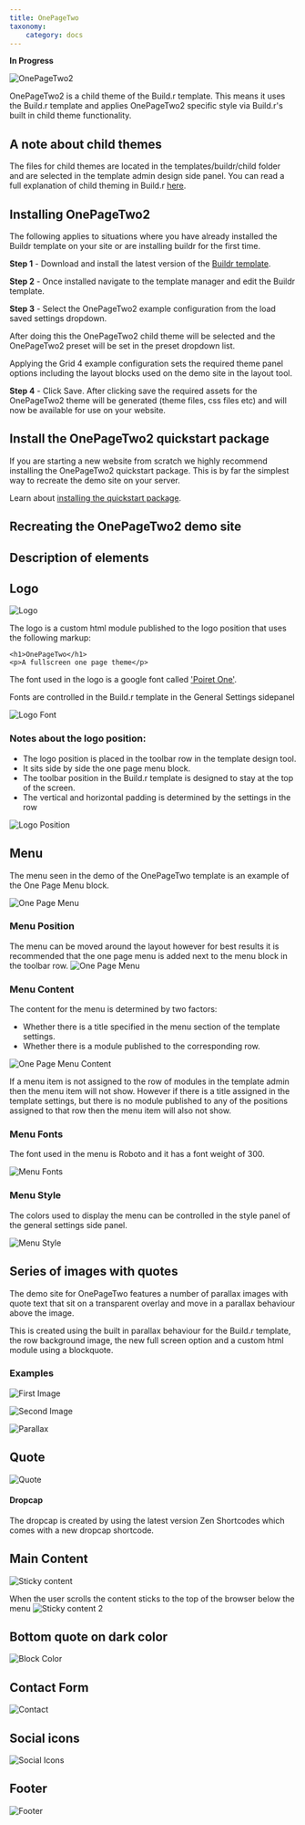 ```yaml
---
title: OnePageTwo
taxonomy:
    category: docs
---
```


**In Progress**

<img src="http://www.joomlabamboo.com/images/new/onepagetwo/laptop.jpg" alt="OnePageTwo2" />

OnePageTwo2 is a child theme of the Build.r template. This means it uses the Build.r template and applies OnePageTwo2 specific style via Build.r's built in child theme functionality.

## A note about child themes
The files for child themes are located in the templates/buildr/child folder and are selected in the template admin design side panel.  You can read a full explanation of child theming in Build.r <a href="../style/using-child-themes">here</a>.


## Installing OnePageTwo2

The following applies to situations where you have already installed the Buildr template on your site or are installing buildr for the first time.

**Step 1** - Download and install the latest version of the <a href="http://www.joomlabamboo.com/downloads/template-downloads?param=buildr">Buildr template</a>.

**Step 2** - Once installed navigate to the template manager and edit the Buildr template.

**Step 3** - Select the OnePageTwo2 example configuration from the load saved settings dropdown.


After doing this the OnePageTwo2 child theme will be selected and the OnePageTwo2 preset will be set in the preset dropdown list.

Applying the Grid 4 example configuration sets the required theme panel options including the layout blocks used on the demo site in the layout tool.

**Step 4** - Click Save. After clicking save the required assets for the OnePageTwo2 theme will be generated (theme files, css files etc) and will now be available for use on your website.


## Install the OnePageTwo2 quickstart package

If you are starting a new website from scratch we highly recommend installing the OnePageTwo2 quickstart package. This is by far the simplest way to recreate the demo site on your server.

Learn about <a href="http://docs.joomlabamboo.com/getting-started/how-to-install-a-joomla-3-quickstart-package">installing the quickstart package</a>.


## Recreating the OnePageTwo2 demo site

## Description of elements


## Logo
![Logo](logo.jpg)

The logo is a custom html module published to the logo position that uses the following markup:

	<h1>OnePageTwo</h1>
	<p>A fullscreen one page theme</p>

The font used in the logo is a google font called <a href="https://www.google.com/fonts/specimen/Poiret+One">'Poiret One'</a>.

Fonts are controlled in the Build.r template in the General Settings sidepanel

![Logo Font](logo-font.png)


### Notes about the logo position:

- The logo position is placed in the toolbar row in the template design tool. 
- It sits side by side the one page menu block. 
- The toolbar position in the Build.r template is designed to stay at the top of the screen. 
- The vertical and horizontal padding is determined by the settings in the row

![Logo Position](logo-position.png)


## Menu
The menu seen in the demo of the OnePageTwo template is an example of the One Page Menu block.

![One Page Menu](one-page-menu.jpg)


### Menu Position
The menu can be moved around the layout however for best results it is recommended that the one page menu is added next to the menu block in the toolbar row.
![One Page Menu](onepage-block.png)


### Menu Content

The content for the menu is determined by two factors:

- Whether there is a title specified in the menu section of the template settings.
- Whether there is a module published to the corresponding row.

![One Page Menu Content](menu-content.png)

If a menu item is not assigned to the row of modules in the template admin then the menu item will not show. However if there is a title assigned in the template settings, but there is no module published to any of the positions assigned to that row then the menu item will also not show.


### Menu Fonts
The font used in the menu is Roboto and it has a font weight of 300.

![Menu Fonts](menu-fonts.png)

### Menu Style

The colors used to display the menu can be controlled in the style panel of the general settings side panel. 

![Menu Style](menu-style.png)

## Series of images with quotes

The demo site for OnePageTwo features a number of parallax images with quote text that sit on a transparent overlay and move in a parallax behaviour above the image.

This is created using the built in parallax behaviour for the Build.r template, the row background image, the new full screen option and a custom html module using a blockquote.

### Examples
![First Image](first-image.jpg)

![Second Image](second-image.jpg)

![Parallax](parallax.jpg)

## Quote
![Quote](quote.png)

#### Dropcap
The dropcap is created by using the latest version Zen Shortcodes which comes with a new dropcap shortcode.



## Main Content
![Sticky content](sticky-content.jpg)

When the user scrolls the content sticks to the top of the browser below the menu
![Sticky content 2](stuck-at-top.jpg)




## Bottom quote on dark color

![Block Color](block-color.png)


## Contact Form

![Contact](sp-quickcontact.jpg)


## Social icons

![Social Icons](social-icons.jpg)


## Footer
![Footer](footer.png)




